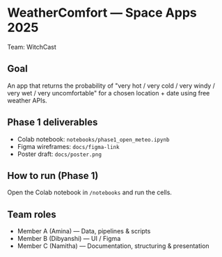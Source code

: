 # WeatherComfort — Space Apps 2025
Team: WitchCast

## Goal
An app that returns the probability of "very hot / very cold / very windy / very wet / very uncomfortable" for a chosen location + date using free weather APIs.

## Phase 1 deliverables
- Colab notebook: `notebooks/phase1_open_meteo.ipynb`
- Figma wireframes: `docs/figma-link` 
- Poster draft: `docs/poster.png`

## How to run (Phase 1)
Open the Colab notebook in `/notebooks` and run the cells.

## Team roles
- Member A (Amina) — Data, pipelines & scripts
- Member B (Dibyanshi) — UI / Figma
- Member C (Namitha) — Documentation, structuring & presentation



